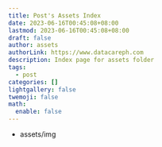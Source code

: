 ```yaml
---
title: Post's Assets Index
date: 2023-06-16T00:45:08+08:00
lastmod: 2023-06-16T00:45:08+08:00
draft: false
author: assets
authorLink: https://www.datacareph.com
description: Index page for assets folder
tags:
  - post
categories: []
lightgallery: false
twemoji: false
math:
  enable: false
---
```


- assets/img
